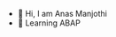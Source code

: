 - 👋 Hi, I am Anas Manjothi
- 👀 Learning ABAP

<!---
Manjothi-Anas2607/Manjothi-Anas2607 is a ✨ special ✨ repository because its `README.md` (this file) appears on your GitHub profile.
You can click the Preview link to take a look at your changes.
--->
